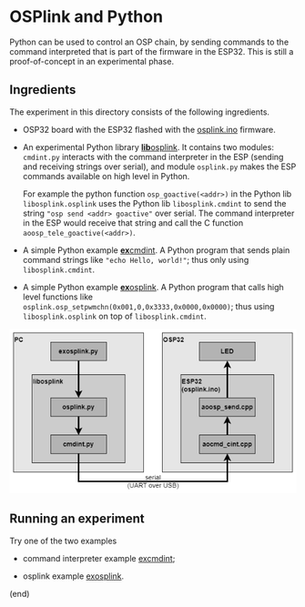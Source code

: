 # OSPlink and Python

Python can be used to control an OSP chain, by sending commands
to the command interpreted that is part of the firmware in the ESP32.
This is still a proof-of-concept in an experimental phase.


## Ingredients

The experiment in this directory consists of the following ingredients.

- OSP32 board with the ESP32 flashed with the
  [osplink.ino](https://github.com/ams-OSRAM/OSP_aotop/tree/main/examples/osplink)
  firmware.

- An experimental Python library [**lib**osplink](libosplink). It contains
  two modules: `cmdint.py` interacts with the command interpreter in the ESP 
  (sending and receiving strings over serial), and module `osplink.py` makes 
  the ESP commands available on high level in Python.
  
  For example the python function `osp_goactive(<addr>)` in the Python lib 
  `libosplink.osplink` uses the Python lib `libosplink.cmdint` to send the 
  string `"osp send <addr> goactive"` over serial. The command interpreter in 
  the ESP would receive that string and call the C function 
  `aoosp_tele_goactive(<addr>)`.

- A simple Python example [**ex**cmdint](excmdint).
  A Python program that sends plain command strings
  like `"echo Hello, world!"`; thus only using `libosplink.cmdint`.

- A simple Python example [**ex**osplink](exosplink).
  A Python program that calls high level functions like 
  `osplink.osp_setpwmchn(0x001,0,0x3333,0x0000,0x0000)`;
  thus using `libosplink.osplink` on top of `libosplink.cmdint`.

![System overview](overview.drawio.png)


## Running an experiment

Try one of the two examples 

- command interpreter example [excmdint](excmdint);

- osplink example [exosplink](exosplink).


(end)
